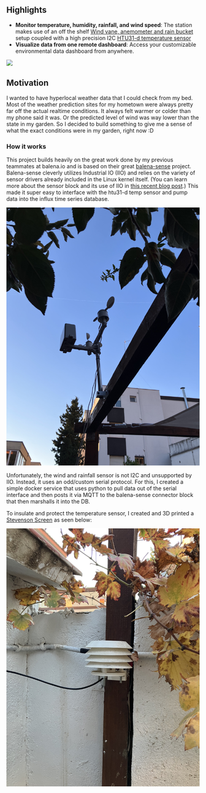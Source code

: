 

## Highlights

- **Monitor temperature, humidity, rainfall, and wind speed**: The station makes use of an off the shelf [Wind vane, anemometer and rain bucket](https://shop.pimoroni.com/products/wind-and-rain-sensors-for-weather-station-wind-vane-anemometer-rain-gauge?variant=39350966648915) setup coupled with a high precision I2C [HTU31-d temperature sensor](https://shop.pimoroni.com/products/adafruit-htu31-temperature-humidity-sensor-breakout-board-stemma-qt-qwiic?variant=39337572597843) 
- **Visualize data from one remote dashboard**: Access your customizable environmental data dashboard from anywhere.

![](https://assets.balena.io/blog-common/2021/07/sensev2.png)

## Motivation

I wanted to have hyperlocal weather data that I could check from my bed. Most of the weather prediction sites for my hometown were always pretty far off the actual realtime conditions. It always felt warmer or colder than my phone said it was. Or the predicted level of wind was way lower than the state in my garden. So I decided to build something to give me a sense of what the exact conditions were in my garden, right now :D

### How it works

This project builds heavily on the great work done by my previous teammates at balena.io and is based on their great [balena-sense](https://github.com/balenalabs/balena-sense) project. Balena-sense cleverly utilizes Industrial IO (IIO) and relies on the variety of sensor drivers already included in the Linux kernel itself. (You can learn more about the sensor block and its use of IIO in [this recent blog post](https://www.balena.io/blog/balenablocks-in-depth-sensor-and-pulse/).) This made it super easy to interface with the htu31-d temp sensor and pump data into the influx time series database.

![](/images/weather-vane.jpg)

Unfortunately, the wind and rainfall sensor is not I2C and unsupported by IIO. Instead, it uses an odd/custom serial protocol. For this, I created a simple docker service that uses python to pull data out of the serial interface and then posts it via MQTT to the balena-sense connector block that then marshalls it into the DB.

To insulate and protect the temperature sensor, I created and 3D printed a [Stevenson Screen](https://en.wikipedia.org/wiki/Stevenson_screen) as seen below:

![](/images/Temp-sensor.jpg)
